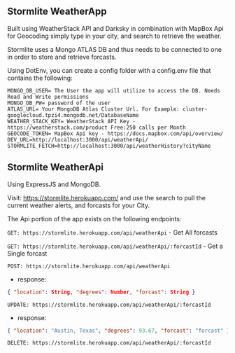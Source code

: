 
## Stormlite WeatherApp
Built using WeatherStack API and Darksky in combination with MapBox Api for Geocoding
simply type in your city, and search to retrieve the weather.

Stormlite uses a Mongo ATLAS DB and thus needs to be connected to one in order to 
store and retrieve forcasts. 

Using DotEnv, you can create a config folder with a config.env file that contains the following:
```env
MONGO_DB_USER= The User the app will utilize to access the DB. Needs Read and Write permissions
MONGO_DB_PW= password of the user
ATLAS_URL= Your MongoDB Atlas Cluster Url. For Example: cluster-googlecloud.tpzi4.mongodb.net/DatabaseName
WEATHER_STACK_KEY= WeatherStack API Key - https://weatherstack.com/product Free:250 calls per Month
GEOCODE_TOKEN= MapBox Api key - https://docs.mapbox.com/api/overview/
DEV_URL=http://localhost:3000/api/weatherApi/
STORMLITE_FETCH=http://localhost:3000/api/weatherHistory?cityName
```

## Stormlite WeatherApi 
Using ExpressJS and MongoDB.

Visit: https://stormlite.herokuapp.com/ and use the search to pull the current weather alerts, and forcasts for your City. 

The Api portion of the app exists on the following endpoints:

`GET: https://stormlite.herokuapp.com/api/weatherApi` - Get All forcasts

`GET: https://stormlite.herokuapp.com/api/weatherApi/:forcastId` - Get a Single forcast

`POST: https://stormlite.herokuapp.com/api/weatherApi` 
- response: 
```JSON 
{ "location": String, "degrees": Number, "forcast": String }
```
`UPDATE: https://stormlite.herokuapp.com/api/weatherApi/:forcastId` 
- response: 
```JSON 
{ "location": "Austin, Texas", "degrees": 93.67, "forcast": "forcast" }
```
`DELETE: https://stormlite.herokuapp.com/api/weatherApi/:forcastId`

